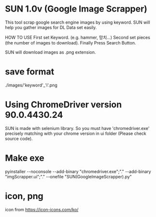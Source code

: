 # SUN 1.0v (Google Image Scrapper)

This tool scrap google search engine images by using keyword.
SUN will help you gather images for DL Data set easily.

HOW TO USE 
First set Keyword. (e.g. hammer, 망치...) 
Second set pieces (the number of images to download).
Finally Press Search Button.

SUN will download images as .png extension.

# save format
./images/'keyword'_'i'.png

# Using ChromeDriver version 90.0.4430.24
SUN is made with selenium library. 
So you must have 'chromedriver.exe' precisely matching with your chrome version in ui folder (Please check source code).

# Make exe
pyinstaller --noconsole --add-binary "chromedriver.exe";"." --add-binary "imgScrapper.ui";"." --onefile "SUN(GoogleImageScrapper).py"

# icon, png
icon from https://icon-icons.com/ko/
